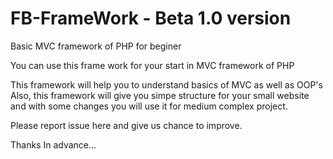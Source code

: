 # FB-FrameWork - Beta 1.0 version
Basic MVC framework of PHP for beginer

You can use this frame work for your start in MVC framework of PHP

This framework will help you to understand basics of MVC as well as OOP's
Also, this framework will give you simpe structure for your small website and with some changes you will use it for medium complex project.

Please report issue here and give us chance to improve.

Thanks In advance...
